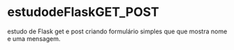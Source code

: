 # estudodeFlaskGET_POST
estudo de Flask get e post criando formulário simples que que mostra nome e uma mensagem.
